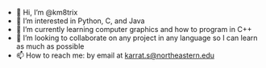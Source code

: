 - 👋 Hi, I’m @km8trix
- 👀 I’m interested in Python, C, and Java
- 🌱 I’m currently learning computer graphics and how to program in C++
- 💞️ I’m looking to collaborate on any project in any language so I can learn as much as possible
- 📫 How to reach me: by email at karrat.s@northeastern.edu

<!---
km8trix/km8trix is a ✨ special ✨ repository because its `README.md` (this file) appears on your GitHub profile.
You can click the Preview link to take a look at your changes.
--->
